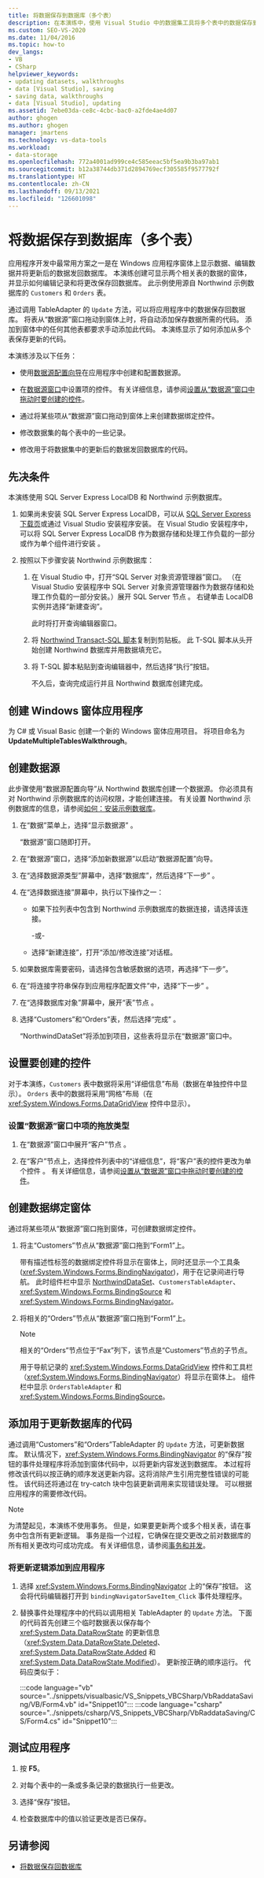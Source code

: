 ```yaml
---
title: 将数据保存到数据库（多个表）
description: 在本演练中，使用 Visual Studio 中的数据集工具将多个表中的数据保存到数据库。
ms.custom: SEO-VS-2020
ms.date: 11/04/2016
ms.topic: how-to
dev_langs:
- VB
- CSharp
helpviewer_keywords:
- updating datasets, walkthroughs
- data [Visual Studio], saving
- saving data, walkthroughs
- data [Visual Studio], updating
ms.assetid: 7ebe03da-ce8c-4cbc-bac0-a2fde4ae4d07
author: ghogen
ms.author: ghogen
manager: jmartens
ms.technology: vs-data-tools
ms.workload:
- data-storage
ms.openlocfilehash: 772a4001ad999ce4c585eeac5bf5ea9b3ba97ab1
ms.sourcegitcommit: b12a38744db371d2894769ecf305585f9577792f
ms.translationtype: HT
ms.contentlocale: zh-CN
ms.lasthandoff: 09/13/2021
ms.locfileid: "126601098"
---
```

# <a name="save-data-to-a-database-multiple-tables"></a>将数据保存到数据库（多个表）

应用程序开发中最常用方案之一是在 Windows 应用程序窗体上显示数据、编辑数据并将更新后的数据发回数据库。 本演练创建可显示两个相关表的数据的窗体，并显示如何编辑记录和将更改保存回数据库。 此示例使用源自 Northwind 示例数据库的 `Customers` 和 `Orders` 表。

通过调用 TableAdapter 的 `Update` 方法，可以将应用程序中的数据保存回数据库。 将表从“数据源”窗口拖动到窗体上时，将自动添加保存数据所需的代码。 添加到窗体中的任何其他表都要求手动添加此代码。 本演练显示了如何添加从多个表保存更新的代码。

本演练涉及以下任务：

- 使用[数据源配置向导](../data-tools/media/data-source-configuration-wizard.png)在应用程序中创建和配置数据源。

- 在[数据源窗口](add-new-data-sources.md#data-sources-window)中设置项的控件。 有关详细信息，请参阅[设置从“数据源”窗口中拖动时要创建的控件](../data-tools/set-the-control-to-be-created-when-dragging-from-the-data-sources-window.md)。

- 通过将某些项从“数据源”窗口拖动到窗体上来创建数据绑定控件。

- 修改数据集的每个表中的一些记录。

- 修改用于将数据集中的更新后的数据发回数据库的代码。

## <a name="prerequisites"></a>先决条件

本演练使用 SQL Server Express LocalDB 和 Northwind 示例数据库。

1. 如果尚未安装 SQL Server Express LocalDB，可以从 [SQL Server Express 下载页](https://www.microsoft.com/sql-server/sql-server-editions-express)或通过 Visual Studio 安装程序安装。 在 Visual Studio 安装程序中，可以将 SQL Server Express LocalDB 作为数据存储和处理工作负载的一部分或作为单个组件进行安装 。

2. 按照以下步骤安装 Northwind 示例数据库：

    1. 在 Visual Studio 中，打开“SQL Server 对象资源管理器”窗口。 （在 Visual Studio 安装程序中 SQL Server 对象资源管理器作为数据存储和处理工作负载的一部分安装。）展开 SQL Server 节点 。 右键单击 LocalDB 实例并选择“新建查询”。

       此时将打开查询编辑器窗口。

    2. 将 [Northwind Transact-SQL 脚本](https://github.com/MicrosoftDocs/visualstudio-docs/blob/master/docs/data-tools/samples/northwind.sql?raw=true)复制到剪贴板。 此 T-SQL 脚本从头开始创建 Northwind 数据库并用数据填充它。

    3. 将 T-SQL 脚本粘贴到查询编辑器中，然后选择“执行”按钮。

       不久后，查询完成运行并且 Northwind 数据库创建完成。

## <a name="create-the-windows-forms-application"></a>创建 Windows 窗体应用程序

为 C# 或 Visual Basic 创建一个新的 Windows 窗体应用项目。 将项目命名为 **UpdateMultipleTablesWalkthrough**。

## <a name="create-the-data-source"></a>创建数据源

此步骤使用“数据源配置向导”从 Northwind 数据库创建一个数据源。 你必须具有对 Northwind 示例数据库的访问权限，才能创建连接。 有关设置 Northwind 示例数据库的信息，请参阅[如何：安装示例数据库](../data-tools/installing-database-systems-tools-and-samples.md)。

1. 在“数据”菜单上，选择“显示数据源” 。

   “数据源”窗口随即打开。

2. 在“数据源”窗口，选择“添加新数据源”以启动“数据源配置”向导。

3. 在“选择数据源类型”屏幕中，选择“数据库”，然后选择“下一步”  。

4. 在“选择数据连接”屏幕中，执行以下操作之一：

    - 如果下拉列表中包含到 Northwind 示例数据库的数据连接，请选择该连接。

         -或-

    - 选择“新建连接”，打开“添加/修改连接”对话框。

5. 如果数据库需要密码，请选择包含敏感数据的选项，再选择“下一步”。

6. 在“将连接字符串保存到应用程序配置文件”中，选择“下一步” 。

7. 在“选择数据库对象”屏幕中，展开“表”节点 。

8. 选择“Customers”和“Orders”表，然后选择“完成”  。

     “NorthwindDataSet”将添加到项目，这些表将显示在“数据源”窗口中。

## <a name="set-the-controls-to-be-created"></a>设置要创建的控件

对于本演练，`Customers` 表中数据将采用“详细信息”布局（数据在单独控件中显示）。 `Orders` 表中的数据将采用“网格”布局（在 <xref:System.Windows.Forms.DataGridView> 控件中显示）。

### <a name="to-set-the-drop-type-for-the-items-in-the-data-sources-window"></a>设置“数据源”窗口中项的拖放类型

1. 在“数据源”窗口中展开“客户”节点 。

2. 在“客户”节点上，选择控件列表中的“详细信息”，将“客户”表的控件更改为单个控件  。 有关详细信息，请参阅[设置从“数据源”窗口中拖动时要创建的控件](../data-tools/set-the-control-to-be-created-when-dragging-from-the-data-sources-window.md)。

## <a name="create-the-data-bound-form"></a>创建数据绑定窗体

通过将某些项从“数据源”窗口拖到窗体，可创建数据绑定控件。

1. 将主“Customers”节点从“数据源”窗口拖到“Form1”上。

     带有描述性标签的数据绑定控件将显示在窗体上，同时还显示一个工具条 (<xref:System.Windows.Forms.BindingNavigator>)，用于在记录间进行导航。 此时组件栏中显示 [NorthwindDataSet](../data-tools/dataset-tools-in-visual-studio.md)、`CustomersTableAdapter`、<xref:System.Windows.Forms.BindingSource> 和 <xref:System.Windows.Forms.BindingNavigator>。

2. 将相关的“Orders”节点从“数据源”窗口拖到“Form1”上。

    > [!NOTE]
    > 相关的“Orders”节点位于“Fax”列下，该节点是“Customers”节点的子节点。

     用于导航记录的 <xref:System.Windows.Forms.DataGridView> 控件和工具栏（<xref:System.Windows.Forms.BindingNavigator>）将显示在窗体上。 组件栏中显示 `OrdersTableAdapter` 和 <xref:System.Windows.Forms.BindingSource>。

## <a name="add-code-to-update-the-database"></a>添加用于更新数据库的代码

通过调用“Customers”和“Orders”TableAdapter 的 `Update` 方法，可更新数据库。 默认情况下，<xref:System.Windows.Forms.BindingNavigator> 的“保存”按钮的事件处理程序将添加到窗体代码中，以将更新内容发送到数据库。 本过程将修改该代码以按正确的顺序发送更新内容。这将消除产生引用完整性错误的可能性。 该代码还将通过在 try-catch 块中包装更新调用来实现错误处理。 可以根据应用程序的需要修改代码。

> [!NOTE]
> 为清楚起见，本演练不使用事务。 但是，如果要更新两个或多个相关表，请在事务中包含所有更新逻辑。 事务是指一个过程，它确保在提交更改之前对数据库的所有相关更改均可成功完成。 有关详细信息，请参阅[事务和并发](/dotnet/framework/data/adonet/transactions-and-concurrency)。

### <a name="to-add-update-logic-to-the-application"></a>将更新逻辑添加到应用程序

1. 选择 <xref:System.Windows.Forms.BindingNavigator> 上的“保存”按钮。 这会将代码编辑器打开到 `bindingNavigatorSaveItem_Click` 事件处理程序。

2. 替换事件处理程序中的代码以调用相关 TableAdapter 的 `Update` 方法。 下面的代码首先创建三个临时数据表以保存每个 <xref:System.Data.DataRowState> 的更新信息（<xref:System.Data.DataRowState.Deleted>、<xref:System.Data.DataRowState.Added> 和 <xref:System.Data.DataRowState.Modified>）。 更新按正确的顺序运行。 代码应类似于：

     :::code language="vb" source="../snippets/visualbasic/VS_Snippets_VBCSharp/VbRaddataSaving/VB/Form4.vb" id="Snippet10":::
     :::code language="csharp" source="../snippets/csharp/VS_Snippets_VBCSharp/VbRaddataSaving/CS/Form4.cs" id="Snippet10":::

## <a name="test-the-application"></a>测试应用程序

1. 按 **F5**。

2. 对每个表中的一条或多条记录的数据执行一些更改。

3. 选择“保存”按钮。

4. 检查数据库中的值以验证更改是否已保存。

## <a name="see-also"></a>另请参阅

- [将数据保存回数据库](../data-tools/save-data-back-to-the-database.md)
